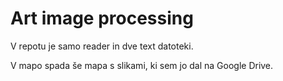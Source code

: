 # Art image processing

V repotu je samo reader in dve text datoteki.

V mapo spada še mapa s slikami, ki sem jo dal na Google Drive.
